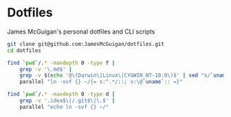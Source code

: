# Dotfiles

James McGuigan's personal dotfiles and CLI scripts 

```bash
git clone git@github.com:JamesMcGuigan/dotfiles.git
cd dotfiles

find `pwd`/.* -maxdepth 0 -type f | 
    grep -v '\.md$' | 
    grep -v $(echo '@\(Darwin\|Linux\|CYGWIN_NT-10.0\)$' | sed "s/`uname`/^$/") |
    parallel "ln -svf {} ~/{= s:^.*/::; s:\@`uname`:: =}"

find `pwd`/.* -maxdepth 0 -type d | 
    grep -v '.idea$\|/.git$\|\.$' | 
    parallel "echo ln -svf {} ~/"
```
